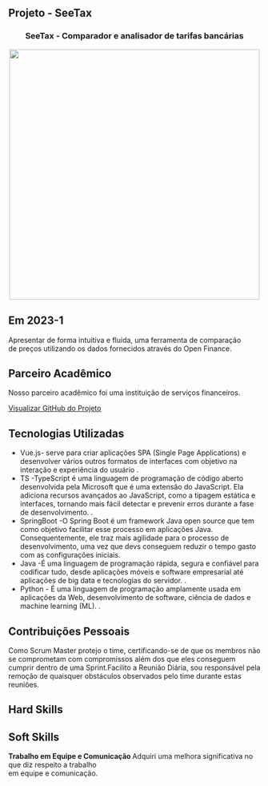 ## Projeto - SeeTax

<div align=center>
 <h3>SeeTax - Comparador e analisador de tarifas bancárias </h3>
  <img src="https://user-images.githubusercontent.com/111800315/236898876-10a4ae3f-43cb-4120-a598-b519c18ff03c.gif" width=500 alt="" />
 </div>

## Em 2023-1
Apresentar de forma intuitiva e fluida, uma ferramenta de comparação <br>
de preços utilizando os dados fornecidos através do Open Finance. 

## Parceiro Acadêmico
Nosso parceiro acadêmico foi uma instituição de serviços financeiros.</a><br>

[Visualizar GitHub do Projeto](https://github.com/Sarah781/API-6-SeeTax)

## Tecnologias Utilizadas

- Vue.js- serve para criar aplicações SPA (Single Page Applications) e desenvolver vários outros formatos de interfaces com objetivo na interação e experiência do usuário  .<br>
- TS -TypeScript é uma linguagem de programação de código aberto desenvolvida pela Microsoft que é uma extensão do JavaScript. Ela adiciona recursos avançados ao JavaScript, como a tipagem estática e interfaces, tornando mais fácil detectar e prevenir erros durante a fase de desenvolvimento. .<br>
- SpringBoot -O Spring Boot é um framework Java open source que tem como objetivo facilitar esse processo em aplicações Java. Consequentemente, ele traz mais agilidade para o processo de desenvolvimento, uma vez que devs conseguem reduzir o tempo gasto com as configurações iniciais. <br>  
- Java -É uma linguagem de programação rápida, segura e confiável para codificar tudo, desde aplicações móveis e software empresarial até aplicações de big data e tecnologias do servidor. . 
- Python - É uma linguagem de programação amplamente usada em aplicações da Web, desenvolvimento de software, ciência de dados e machine learning (ML).  . 

## Contribuições Pessoais
Como  Scrum Master protejo o time, certificando-se de que os membros não se comprometam com compromissos além dos que eles conseguem cumprir dentro de uma Sprint.Facilito a Reunião Diária, sou responsável pela remoção de quaisquer obstáculos observados pelo time durante estas reuniões.

## Hard Skills



## Soft Skills
 <b> Trabalho em Equipe e Comunicação </b>
 Adquiri uma melhora significativa no que diz respeito a trabalho<br> em equipe e comunicação.<br>